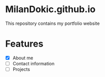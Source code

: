 # MilanDokic.github.io

This repository contains my portfolio website

# Features

- [X] About me
- [ ] Contact information
- [ ] Projects